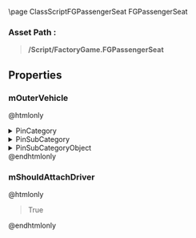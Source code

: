 \page ClassScriptFGPassengerSeat FGPassengerSeat
### Asset Path :
<b><blockquote>/Script/FactoryGame.FGPassengerSeat</blockquote></b>
## Properties

### mOuterVehicle
@htmlonly
<details>
 <summary>PinCategory</summary>
<blockquote>Object</blockquote>
</details>
<details>
 <summary>PinSubCategory</summary>
<blockquote>Object</blockquote>
</details>
<details>
 <summary>PinSubCategoryObject</summary>
<b><a href="_class_script_f_g_vehicle.html"><blockquote>FGVehicle</blockquote></a></b>
</details>
@endhtmlonly

### mShouldAttachDriver
@htmlonly
<blockquote>True</blockquote>
@endhtmlonly

